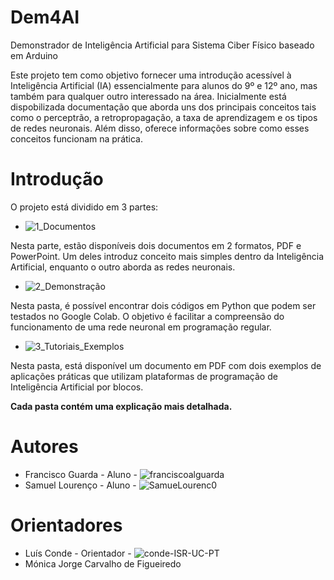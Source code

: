 # Dem4AI
Demonstrador de Inteligência Artificial para Sistema Ciber Físico baseado em Arduino


Este projeto tem como objetivo fornecer uma introdução acessível à Inteligência Artificial (IA) essencialmente para alunos do 9º e 12º ano, mas também para qualquer outro interessado na área. Inicialmente está dispobilizada documentação que aborda uns dos principais conceitos tais como o perceptrão, a retropropagação, a taxa de aprendizagem e os tipos de redes neuronais. Além disso, oferece informações sobre como esses conceitos funcionam na prática.


# Introdução

O projeto está dividido em 3 partes:

- ![1_Documentos](https://github.com/ipleiria-robotics/Dem4AI/tree/main/1_Documentos)

Nesta parte, estão disponíveis dois documentos em 2 formatos, PDF e PowerPoint. Um deles introduz conceito mais simples dentro da Inteligência Artificial, enquanto o outro aborda as redes neuronais.

- ![2_Demonstração](https://github.com/ipleiria-robotics/Dem4AI/tree/main/2_Demonstracao)

Nesta pasta, é possível encontrar dois códigos em Python que podem ser testados no Google Colab. O objetivo é facilitar a compreensão do funcionamento de uma rede neuronal em programação regular.

- ![3_Tutoriais_Exemplos](https://github.com/ipleiria-robotics/Dem4AI/tree/main/3_Tutoriais_Exemplos)

Nesta pasta, está disponível um documento em PDF com dois exemplos de aplicações práticas que utilizam plataformas de programação de Inteligência Artificial por blocos.




**Cada pasta contém uma explicação mais detalhada.**








# Autores
 
 
 - Francisco Guarda - Aluno - ![franciscoalguarda]()
 - Samuel Lourenço  - Aluno - ![SamueLourenc0](https://github.com/SamueLourenc0)



# Orientadores

- Luís Conde - Orientador - ![conde-ISR-UC-PT](https://github.com/conde-ISR-UC-PT)
- Mónica Jorge Carvalho de Figueiredo



